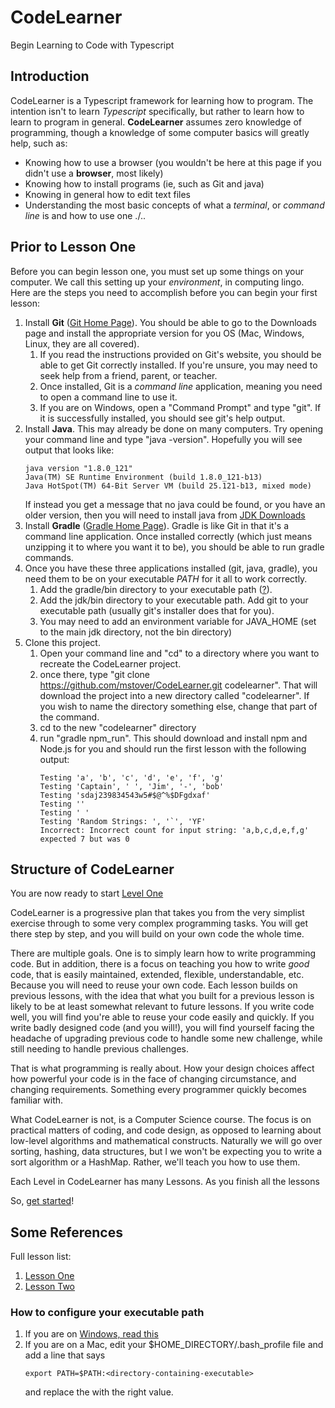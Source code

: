 # CodeLearner
Begin Learning to Code with Typescript

## Introduction

CodeLearner is a Typescript framework for learning how to program.  The intention isn't to learn 
*Typescript* specifically, but rather to learn how to learn to program in general.  **CodeLearner** 
assumes zero
knowledge of programming, though a knowledge of some computer basics will greatly help, such as:

- Knowing how to use a browser (you wouldn't be here at this page if you didn't use a **browser**, most likely)
- Knowing how to install programs (ie, such as Git and java)
- Knowing in general how to edit text files
- Understanding the most basic concepts of what a *terminal*, or *command line* is and how to use one ./..

## Prior to Lesson One

Before you can begin lesson one, you must set up some things on your computer.  We call this setting
up your *environment*, in computing lingo.  Here are the steps you need to accomplish before you can
begin your first lesson:

1. Install **Git** ([Git Home Page](https://git-scm.com/)).  You should be able to go to the
Downloads page and install the appropriate version for you OS (Mac, Windows, Linux, they are all covered).
   1. If you read the instructions provided on Git's website, you should be able to get Git correctly 
   installed.  If you're unsure, you may need to seek help from a friend, parent, or teacher.
   1. Once installed, Git is a *command line* application, meaning you need to open a command line to use it.
   1. If you are on Windows, open a "Command Prompt" and type "git".  If it is successfully installed, you should
   see git's help output.
1. Install **Java**.  This may already be done on many computers.  Try opening your command line and type 
"java -version".  Hopefully you will see output that looks like:
    ```
    java version "1.8.0_121"
    Java(TM) SE Runtime Environment (build 1.8.0_121-b13)
    Java HotSpot(TM) 64-Bit Server VM (build 25.121-b13, mixed mode)
    ```
    If instead you get a message that no java could be found, or you have an older version, then you 
    will need to install java from [JDK Downloads](https://www.oracle.com/java/technologies/javase-downloads.html)
1. Install **Gradle** ([Gradle Home Page](https://gradle.org)).  Gradle is like Git in that it's a 
command line application.  Once installed correctly (which just means unzipping it to where you want 
it to be), you should be able to run gradle commands. 
1. Once you have these three applications installed (git, java, gradle), you need them to be on your 
executable *PATH* for it all to work correctly.  
   1. Add the gradle/bin directory to your executable path ([?](#how-to-configure-your-executable-path)).  
   1. Add the jdk/bin directory to your executable path.  Add git to your executable path (usually 
git's installer does that for you).
   1. You may need to add an environment variable for JAVA_HOME (set to the main jdk directory, not the bin directory)
1. Clone this project.  
    1. Open your command line and "cd" to a directory where you want to recreate the CodeLearner project.
    1. once there, type "git clone https://github.com/mstover/CodeLearner.git codelearner".  That will download the project
    into a new directory called "codelearner".  If you wish to name the directory something else, change that
    part of the command.
    1. cd to the new "codelearner" directory
    1. run "gradle npm_run".  This should download and install npm and Node.js for you and should run the first lesson with the following output:
       ```
       Testing 'a', 'b', 'c', 'd', 'e', 'f', 'g'
       Testing 'Captain', ' ', 'Jim', '-', 'bob'
       Testing 'sdaj239834543w5#$@^%$DFgdxaf'
       Testing ''
       Testing ' '
       Testing 'Random Strings: ', '`', 'YF'
       Incorrect: Incorrect count for input string: 'a,b,c,d,e,f,g' expected 7 but was 0
       ```
## Structure of CodeLearner
 You are now ready to start [Level One](docs/level_one.md)
 
 CodeLearner  is a progressive plan that takes you from the very simplist exercise through to some very 
complex programming tasks.  You will get there step by step, and you will build on your own code the 
whole time.  

There are multiple goals. One is to simply learn how to write programming code.  But in addition, there is a focus
on teaching you how to write *good* code, that is easily maintained, extended, flexible, understandable, etc.  Because
you will need to reuse your own code.  Each lesson builds on previous lessons, with the idea that what you
built for a previous lesson is likely to be at least somewhat relevant to future lessons.  If you write
code well, you will find you're able to reuse your code easily and quickly.  If you write badly designed
code (and you will!), you will find yourself facing the headache of upgrading previous code to handle some new
challenge, while still needing to handle previous challenges.

That is what programming is really about.  How your design choices affect how powerful your code is in the face
 of changing circumstance, and changing requirements.  Something every programmer quickly becomes familiar with.
 
 What CodeLearner is not, is a Computer Science course.  The focus is on practical matters of coding, and code
 design, as opposed to learning about low-level algorithms and mathematical constructs.  Naturally we will go over
 sorting, hashing, data structures, but I we won't be expecting you to write a sort algorithm or a HashMap.  Rather, 
 we'll teach you how to use them.
 
 Each Level in CodeLearner has many Lessons.  As you finish all the lessons
 
 So, [get started](docs/level_one.md)!

## Some References
Full lesson list:
1. [Lesson One](docs/level_one.md#lesson-one)
1. [Lesson Two](docs/level_one.md#lesson-two)

### How to configure your executable path

1. If you are on [Windows, read this](https://www.architectryan.com/2018/03/17/add-to-the-path-on-windows-10/)
1. If you are on a Mac, edit your $HOME_DIRECTORY/.bash_profile file and add a line that says 
   ```
   export PATH=$PATH:<directory-containing-executable>
   ``` 
   and replace the <directory-containing-executable> 
   with the right value.

